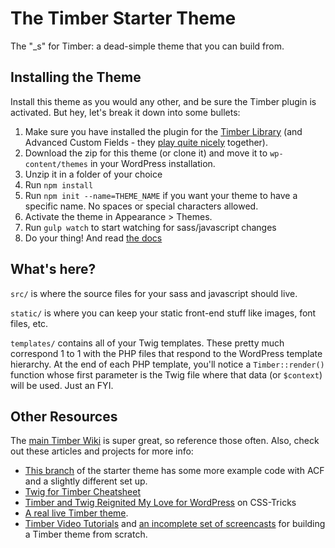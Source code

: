 
# The Timber Starter Theme

The "_s" for Timber: a dead-simple theme that you can build from.

## Installing the Theme

Install this theme as you would any other, and be sure the Timber plugin is activated. But hey, let's break it down into some bullets:

1. Make sure you have installed the plugin for the [Timber Library](https://wordpress.org/plugins/timber-library/) (and Advanced Custom Fields - they [play quite nicely](http://timber.github.io/timber/#acf-cookbook) together). 
2. Download the zip for this theme (or clone it) and move it to `wp-content/themes` in your WordPress installation. 
3. Unzip it in a folder of your choice
4. Run `npm install`
5. Run `npm init --name=THEME_NAME` if you want your theme to have a specific name. No spaces or special characters allowed.
6. Activate the theme in Appearance >  Themes.
7. Run `gulp watch` to start watching for sass/javascript changes
8. Do your thing! And read [the docs](https://github.com/jarednova/timber/wiki)

## What's here?

`src/` is where the source files for your sass and javascript should live.

`static/` is where you can keep your static front-end stuff like images, font files, etc.

`templates/` contains all of your Twig templates. These pretty much correspond 1 to 1 with the PHP files that respond to the WordPress template hierarchy. At the end of each PHP template, you'll notice a `Timber::render()` function whose first parameter is the Twig file where that data (or `$context`) will be used. Just an FYI.

## Other Resources

The [main Timber Wiki](https://github.com/jarednova/timber/wiki) is super great, so reference those often. Also, check out these articles and projects for more info:

* [This branch](https://github.com/laras126/timber-starter-theme/tree/tackle-box) of the starter theme has some more example code with ACF and a slightly different set up.
* [Twig for Timber Cheatsheet](http://notlaura.com/the-twig-for-timber-cheatsheet/)
* [Timber and Twig Reignited My Love for WordPress](https://css-tricks.com/timber-and-twig-reignited-my-love-for-wordpress/) on CSS-Tricks
* [A real live Timber theme](https://github.com/laras126/yuling-theme).
* [Timber Video Tutorials](http://timber.github.io/timber/#video-tutorials) and [an incomplete set of screencasts](https://www.youtube.com/playlist?list=PLuIlodXmVQ6pkqWyR6mtQ5gQZ6BrnuFx-) for building a Timber theme from scratch.

